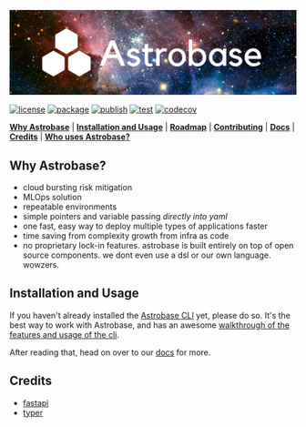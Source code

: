 ![](https://github.com/astrobase/brand/blob/master/logos/space-logo.png?raw=true)

[![license](https://img.shields.io/badge/astrobase-license-blue.svg)](https://github.com/astrobase/astrobase/blob/master/LICENSE)
[![package](https://img.shields.io/github/v/release/astrobase/astrobase?sort=semver)](https://github.com/astrobase/cli/releases)
[![publish](https://github.com/astrobase/astrobase/actions/workflows/publish.yaml/badge.svg)](https://github.com/astrobase/astrobase/actions/workflows/publish.yaml)
[![test](https://github.com/astrobase/astrobase/actions/workflows/test.yaml/badge.svg)](https://github.com/astrobase/astrobase/actions/workflows/test.yaml)
[![codecov](https://codecov.io/gh/astrobase/astrobase/branch/master/graph/badge.svg?token=LdSYGUjerD)](https://codecov.io/gh/astrobase/astrobase)

[**Why Astrobase**](#why-astrobase) |
[**Installation and Usage**](#installation-and-usage) |
[**Roadmap**](./docs/roadmap.md) |
[**Contributing**](./CONTRIBUTING.md) |
[**Docs**](./docs) |
[**Credits**](#credits) |
[**Who uses Astrobase?**](./docs/who-uses-astrobase.md)

## Why Astrobase?

- cloud bursting risk mitigation
- MLOps solution
- repeatable environments
- simple pointers and variable passing _directly into yaml_
- one fast, easy way to deploy multiple types of applications faster
- time saving from complexity growth from infra as code
- no proprietary lock-in features. astrobase is built entirely on top of open source components. we dont even use a dsl or our own language. wowzers.

## Installation and Usage

If you haven't already installed the [Astrobase CLI](https://github.com/astrobase/cli) yet, please do so. It's the best way to work with Astrobase, and has an awesome [walkthrough of the features and usage of the cli](https://github.com/astrobase/cli#features-and-usage).

After reading that, head on over to our [docs](./docs) for more.

## Credits

- [fastapi](https://github.com/tiangolo/fastapi)
- [typer](https://github.com/tiangolo/typer)
